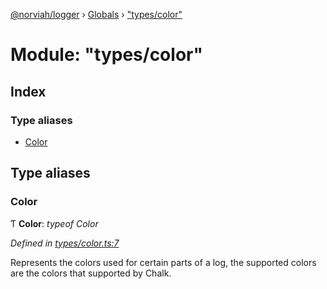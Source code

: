 [@norviah/logger](../README.md) › [Globals](../globals.md) › ["types/color"](_types_color_.md)

# Module: "types/color"

## Index

### Type aliases

* [Color](_types_color_.md#color)

## Type aliases

###  Color

Ƭ **Color**: *typeof Color*

*Defined in [types/color.ts:7](https://github.com/norviah/logger/blob/4552f79/src/types/color.ts#L7)*

Represents the colors used for certain parts of a log, the supported colors
are the colors that supported by Chalk.
